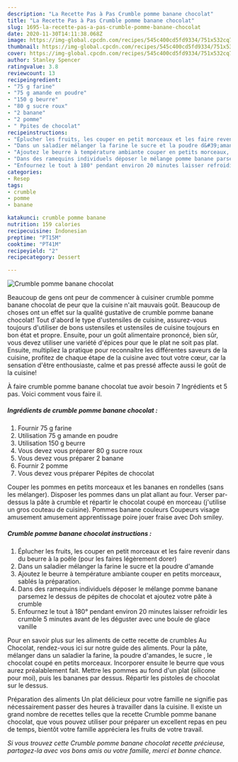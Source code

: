 ```yaml
---
description: "La Recette Pas à Pas Crumble pomme banane chocolat"
title: "La Recette Pas à Pas Crumble pomme banane chocolat"
slug: 1695-la-recette-pas-a-pas-crumble-pomme-banane-chocolat
date: 2020-11-30T14:11:38.068Z
image: https://img-global.cpcdn.com/recipes/545c400cd5fd9334/751x532cq70/crumble-pomme-banane-chocolat-photo-principale-de-la-recette.jpg
thumbnail: https://img-global.cpcdn.com/recipes/545c400cd5fd9334/751x532cq70/crumble-pomme-banane-chocolat-photo-principale-de-la-recette.jpg
cover: https://img-global.cpcdn.com/recipes/545c400cd5fd9334/751x532cq70/crumble-pomme-banane-chocolat-photo-principale-de-la-recette.jpg
author: Stanley Spencer
ratingvalue: 3.8
reviewcount: 13
recipeingredient:
- "75 g farine"
- "75 g amande en poudre"
- "150 g beurre"
- "80 g sucre roux"
- "2 banane"
- "2 pomme"
- " Ppites de chocolat"
recipeinstructions:
- "Éplucher les fruits, les couper en petit morceaux et les faire revenir dans du beurre à la poêle (pour les faires légèrement dorer)"
- "Dans un saladier mélanger la farine le sucre et la poudre d&#39;amande"
- "Ajoutez le beurre à température ambiante couper en petits morceaux, sablés la préparation."
- "Dans des ramequins individuels déposer le mélange pomme banane parsemez le dessus de pépites de chocolat et ajoutez votre pâte à crumble"
- "Enfournez le tout à 180° pendant environ 20 minutes laisser refroidir les crumble 5 minutes avant de les déguster avec une boule de glace vanille"
categories:
- Resep
tags:
- crumble
- pomme
- banane

katakunci: crumble pomme banane 
nutrition: 159 calories
recipecuisine: Indonesian
preptime: "PT15M"
cooktime: "PT41M"
recipeyield: "2"
recipecategory: Dessert

---
```



![Crumble pomme banane chocolat](https://img-global.cpcdn.com/recipes/545c400cd5fd9334/751x532cq70/crumble-pomme-banane-chocolat-photo-principale-de-la-recette.jpg)

Beaucoup de gens ont peur de commencer à cuisiner crumble pomme banane chocolat de peur que la cuisine n'ait mauvais goût. Beaucoup de choses ont un effet sur la qualité gustative de crumble pomme banane chocolat! Tout d'abord le type d'ustensiles de cuisine, assurez-vous toujours d'utiliser de bons ustensiles et ustensiles de cuisine toujours en bon état et propre. Ensuite, pour un goût alimentaire prononcé, bien sûr, vous devez utiliser une variété d'épices pour que le plat ne soit pas plat. Ensuite, multipliez la pratique pour reconnaître les différentes saveurs de la cuisine, profitez de chaque étape de la cuisine avec tout votre cœur, car la sensation d'être enthousiaste, calme et pas pressé affecte aussi le goût de la cuisine!

<!--inarticleads1-->

À faire crumble pomme banane chocolat tue avoir besoin 7 Ingrédients et 5 pas. Voici comment vous faire il.

##### Ingrédients de crumble pomme banane chocolat :

1. Fournir 75 g farine
1. Utilisation 75 g amande en poudre
1. Utilisation 150 g beurre
1. Vous devez vous préparer 80 g sucre roux
1. Vous devez vous préparer 2 banane
1. Fournir 2 pomme
1. Vous devez vous préparer  Pépites de chocolat


Couper les pommes en petits morceaux et les bananes en rondelles (sans les mélanger). Disposer les pommes dans un plat allant au four. Verser par-dessus la pâte à crumble et répartir le chocolat coupé en morceau (j&#39;utilise un gros couteau de cuisine). Pommes banane couleurs Coupeurs visage amusement amusement apprentissage poire jouer fraise avec Doh smiley. 

<!--inarticleads2-->

##### Crumble pomme banane chocolat instructions :

1. Éplucher les fruits, les couper en petit morceaux et les faire revenir dans du beurre à la poêle (pour les faires légèrement dorer)
1. Dans un saladier mélanger la farine le sucre et la poudre d&#39;amande
1. Ajoutez le beurre à température ambiante couper en petits morceaux, sablés la préparation.
1. Dans des ramequins individuels déposer le mélange pomme banane parsemez le dessus de pépites de chocolat et ajoutez votre pâte à crumble
1. Enfournez le tout à 180° pendant environ 20 minutes laisser refroidir les crumble 5 minutes avant de les déguster avec une boule de glace vanille


Pour en savoir plus sur les aliments de cette recette de crumbles Au Chocolat, rendez-vous ici sur notre guide des aliments. Pour la pâte, mélanger dans un saladier la farine, la poudre d&#39;amandes, le sucre , le chocolat coupé en petits morceaux. Incorporer ensuite le beurre que vous aurez préalablement fait. Mettre les pommes au fond d&#39;un plat (silicone pour moi), puis les bananes par dessus. Répartir les pistoles de chocolat sur le dessus. 

<!--inarticleads1-->

<p>
Préparation des aliments Un plat délicieux pour votre famille ne signifie pas nécessairement passer des heures à travailler dans la cuisine. Il existe un grand nombre de recettes telles que la recette Crumble pomme banane chocolat, que vous pouvez utiliser pour préparer un excellent repas en peu de temps, bientôt votre famille appréciera les fruits de votre travail.
</p>

<p>
<i>Si vous trouvez cette Crumble pomme banane chocolat recette précieuse, partagez-la avec vos bons amis ou votre famille, merci et bonne chance.</i>
</p>
